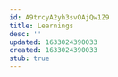 ```yaml
---
id: A9trcyA2yh3svOAjQw1Z9
title: Learnings
desc: ''
updated: 1633024390033
created: 1633024390033
stub: true
---
```


